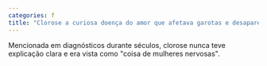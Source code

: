 ```yaml
---
categories: f
title: "Clorose a curiosa doença do amor que afetava garotas e desapareceu no século 20"
---
```

Mencionada em diagnósticos durante séculos, clorose nunca teve explicação clara e era vista como "coisa de mulheres nervosas".
